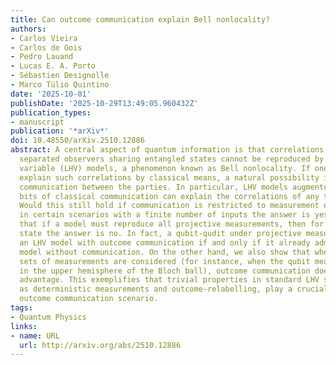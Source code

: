```yaml
---
title: Can outcome communication explain Bell nonlocality?
authors:
- Carlos Vieira
- Carlos de Gois
- Pedro Lauand
- Lucas E. A. Porto
- Sébastien Designolle
- Marco Túlio Quintino
date: '2025-10-01'
publishDate: '2025-10-29T13:49:05.960432Z'
publication_types:
- manuscript
publication: '*arXiv*'
doi: 10.48550/arXiv.2510.12886
abstract: A central aspect of quantum information is that correlations between spacelike
  separated observers sharing entangled states cannot be reproduced by local hidden
  variable (LHV) models, a phenomenon known as Bell nonlocality. If one wishes to
  explain such correlations by classical means, a natural possibility is to allow
  communication between the parties. In particular, LHV models augmented with two
  bits of classical communication can explain the correlations of any two-qubit state.
  Would this still hold if communication is restricted to measurement outcomes? While
  in certain scenarios with a finite number of inputs the answer is yes, we prove
  that if a model must reproduce all projective measurements, then for any qubit-qudit
  state the answer is no. In fact, a qubit-qudit under projective measurements admits
  an LHV model with outcome communication if and only if it already admits an LHV
  model without communication. On the other hand, we also show that when restricted
  sets of measurements are considered (for instance, when the qubit measurements are
  in the upper hemisphere of the Bloch ball), outcome communication does offer an
  advantage. This exemplifies that trivial properties in standard LHV scenarios, such
  as deterministic measurements and outcome-relabelling, play a crucial role in the
  outcome communication scenario.
tags:
- Quantum Physics
links:
- name: URL
  url: http://arxiv.org/abs/2510.12886
---
```

